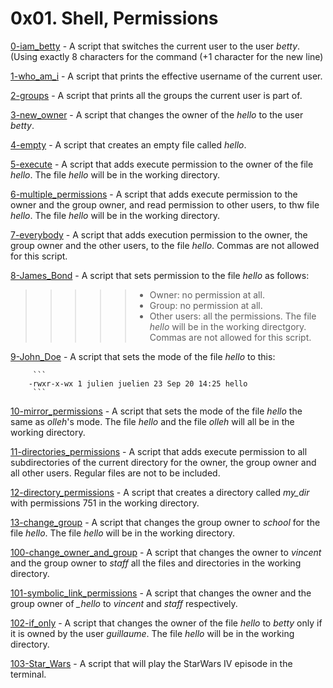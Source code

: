 # 0x01. Shell, Permissions

[0-iam_betty](/0x01-shell_permissions/0-iam_betty) - A script that switches the current user to the user *betty*. (Using exactly 8 characters for the command (+1 character for the new line)

[1-who_am_i](/0x01-shell_permissions/1-who_am_i) - A script that prints the effective username of the current user.

[2-groups](/0x01-shell_permissions/2-groups) - A script that prints all the groups the current user is part of.

[3-new_owner](/0x01-shell_permissions) - A script that changes the owner of the *hello* to the user *betty*.

[4-empty](/0x01-shell_permissions/4-empty) - A script that creates an empty file called *hello*.

[5-execute](/0x01-shell_permissions/5-execute) - A script that adds execute permission to the owner of the file *hello*. The file *hello* will be in the working directory.

[6-multiple_permissions](/0x01-shell_permissions/6-multiple_permissions) - A script that adds execute permission to the owner and the group owner, and read permission to other users, to thw file *hello*. The file *hello* will be in the working directory.

[7-everybody](/0x01-shell_permissions/7-everybody) - A script that adds execution permission to the owner, the group owner and the other users, to the file *hello*. Commas are not allowed for this script.

[8-James_Bond](/0x01-shell_permissions/8-James_Bond) - A script that sets permission to the file *hello* as follows:
> > > > > * Owner: no permission at all.
> > > > > * Group: no permission at all.
> > > > > * Other users: all the permissions.
The file *hello* will be in the working directgory. Commas are not allowed for this script.

[9-John_Doe](/0x01-shell_permissions/9-John_Doe) - A script that sets the mode of the file *hello* to this:

		 ```
 		-rwxr-x-wx 1 julien juelien 23 Sep 20 14:25 hello
		 ```

[10-mirror_permissions](/0x01-shell_permissions/10-mirror_permissions) - A script that sets the mode of the file *hello* the same as *olleh*'s mode. The file *hello* and the file *olleh* will all be in the working directory.

[11-directories_permissions](/0x01-shell_permissions/11-directories_permissions) - A script that adds execute permission to all subdirectories of the current directory for the owner, the group owner and all other users. Regular files are not to be included.

[12-directory_permissions](/0x01-shell_permissions/12-directory_permissions) - A script that creates a directory called *my_dir* with permissions 751 in the working directory.

[13-change_group](/0x01-shell_permissions/13-change_group) - A script that changes the group owner to *school* for the file *hello*. The file *hello* will be in the working directory.

[100-change_owner_and_group](/0x01-shell_permissions/100-change_owner_and_group) - A script that changes the owner to *vincent* and the group owner to *staff* all the files and directories in the working directory.

[101-symbolic_link_permissions](/0x01-shell_permissions/101-symbolic_link_permissions) - A script that changes the owner and the group owner of *_hello* to *vincent* and *staff* respectively.

[102-if_only](/0x01-shell_permissions/102-if_only) - A script that changes the owner of the file *hello* to *betty* only if it is owned by the user *guillaume*. The file *hello* will be in the working directory.

[103-Star_Wars](/0x01-shell_permissions/103-Star_Wars) - A script that will play the StarWars IV episode in the terminal.

